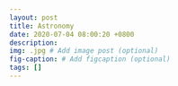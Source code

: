 ```yaml
---
layout: post
title: Astronomy
date: 2020-07-04 08:00:20 +0800
description: 
img: .jpg # Add image post (optional)
fig-caption: # Add figcaption (optional)
tags: []
---
```


